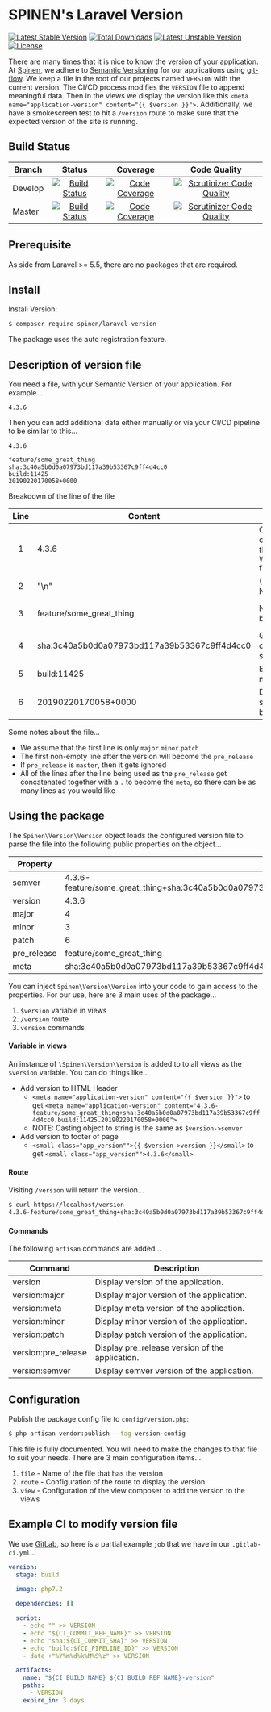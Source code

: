 # SPINEN's Laravel Version

[![Latest Stable Version](https://poser.pugx.org/spinen/laravel-version/v/stable)](https://packagist.org/packages/spinen/laravel-version)
[![Total Downloads](https://poser.pugx.org/spinen/laravel-version/downloads)](https://packagist.org/packages/spinen/laravel-version)
[![Latest Unstable Version](https://poser.pugx.org/spinen/laravel-version/v/unstable)](https://packagist.org/packages/spinen/laravel-version)
[![License](https://poser.pugx.org/spinen/laravel-version/license)](https://packagist.org/packages/spinen/laravel-version)

There are many times that it is nice to know the version of your application.  At [Spinen](https://spinen.com), we adhere to [Semantic Versioning](https://semver.org) for our applications using [git-flow](https://github.com/nvie/gitflow).  We keep a file in the root of our projects named `VERSION` with the current version. The CI/CD process modifies the `VERSION` file to append meaningful data. Then in the views we display the version like this `<meta name="application-version" content="{{ $version }}">`. Additionally, we have a smokescreen test to hit a `/version` route to make sure that the expected version of the site is running.

## Build Status

| Branch | Status | Coverage | Code Quality |
| ------ | :----: | :------: | :----------: |
| Develop | [![Build Status](https://travis-ci.org/spinen/laravel-version.svg?branch=develop)](https://travis-ci.org/spinen/laravel-version) | [![Code Coverage](https://scrutinizer-ci.com/g/spinen/laravel-version/badges/coverage.png?b=develop)](https://scrutinizer-ci.com/g/spinen/laravel-version/?branch=develop) | [![Scrutinizer Code Quality](https://scrutinizer-ci.com/g/spinen/laravel-version/badges/quality-score.png?b=develop)](https://scrutinizer-ci.com/g/spinen/laravel-version/?branch=develop) |
| Master | [![Build Status](https://travis-ci.org/spinen/laravel-version.svg?branch=master)](https://travis-ci.org/spinen/laravel-version) | [![Code Coverage](https://scrutinizer-ci.com/g/spinen/laravel-version/badges/coverage.png?b=develop)](https://scrutinizer-ci.com/g/spinen/laravel-version/?branch=develop) | [![Scrutinizer Code Quality](https://scrutinizer-ci.com/g/spinen/laravel-version/badges/quality-score.png?b=master)](https://scrutinizer-ci.com/g/spinen/laravel-version/?branch=master) |

## Prerequisite

As side from Laravel >= 5.5, there are no packages that are required.

## Install

Install Version:

```bash
$ composer require spinen/laravel-version
```

The package uses the auto registration feature.

## Description of version file

You need a file, with your Semantic Version of your application. For example...

```text
4.3.6
```

Then you can add additional data either manually or via your CI/CD pipeline to be similar to this...

```text
4.3.6

feature/some_great_thing
sha:3c40a5b0d0a07973bd117a39b53367c9ff4d4cc0
build:11425
20190220170058+0000
```

Breakdown of the line of the file

| Line | Content | Source | Purpose |
| :----: | ------ | ------ | ------ |
| 1 | 4.3.6 | Original content in the `VERSION` file | Split on `.` to get `major`, `minor`, `patch` |
| 2 | "\n" | (Optional) New line | Readability |
| 3 | feature/some_great_thing | Name of branch | Becomes the `pre_release` |
| 4 | sha:3c40a5b0d0a07973bd117a39b53367c9ff4d4cc0 | Git commit sha | Part of `meta` |
| 5 | build:11425 | Build number | Part of `meta` |
| 6 | 20190220170058+0000 | Datetime stamp of build | Part of `meta` |

Some notes about the file...

* We assume that the first line is only `major`.`minor`.`patch`
* The first non-empty line after the version will become the `pre_release`
* If `pre_release` is `master`, then it gets ignored
* All of the lines after the line being used as the `pre_release` get concatenated together with a `.` to become the `meta`, so there can be as many lines as you would like 

## Using the package

The `Spinen\Version\Version` object loads the configured version file to parse the file into the following public properties on the object...

| Property | Example |
| ------ | ------ |
| semver | 4.3.6-feature/some_great_thing+sha:3c40a5b0d0a07973bd117a39b53367c9ff4d4cc0.build:11425.20190220170058+0000 |
| version | 4.3.6 |
| major | 4 |
| minor | 3 |
| patch | 6 |
| pre_release | feature/some_great_thing |
| meta | sha:3c40a5b0d0a07973bd117a39b53367c9ff4d4cc0.build:11425.20190220170058+0000 |

You can inject `Spinen\Version\Version` into your code to gain access to the properties.  For our use, here are 3 main uses of the package...

1. `$version` variable in views
2. `/version` route
3. `version` commands

#### Variable in views

An instance of `\Spinen\Version\Version` is added to to all views as the `$version` variable. You can do things like...

* Add version to HTML Header
    * `<meta name="application-version" content="{{ $version }}">` to get `<meta name="application-version" content="4.3.6-feature/some_great_thing+sha:3c40a5b0d0a07973bd117a39b53367c9ff4d4cc0.build:11425.20190220170058+0000">`
    * NOTE: Casting object to string is the same as `$version->semver`
* Add version to footer of page
    * `<small class="app_version"">{{ $version->version }}</small>` to get `<small class="app_version"">4.3.6</small>`
   
#### Route

Visiting `/version` will return the version...

```bash
$ curl https://localhost/version
4.3.6-feature/some_great_thing+sha:3c40a5b0d0a07973bd117a39b53367c9ff4d4cc0.build:11425.20190220170058+0000
```

#### Commands

The following `artisan` commands are added...

| Command | Description |
| ------ | ------ |
|  version | Display version of the application. |
|  version:major | Display major version of the application. |
|  version:meta | Display meta version of the application. |
|  version:minor | Display minor version of the application. |
|  version:patch | Display patch version of the application. |
|  version:pre_release | Display pre_release version of the application. |
|  version:semver | Display semver version of the application. |

## Configuration

Publish the package config file to `config/version.php`:

```bash
$ php artisan vendor:publish --tag version-config
```

This file is fully documented.  You will need to make the changes to that file to suit your needs. There are 3 main configuration items...

1. `file` - Name of the file that has the version
2. `route` - Configuration of the route to display the version
3. `view` - Configuration of the view composer to add the version to the views

## Example CI to modify version file

We use [GitLab](https://about.gitlab.com), so here is a partial example `job` that we have in our `.gitlab-ci.yml`...

```yaml
version:
  stage: build

  image: php7.2

  dependencies: []

  script:
    - echo "" >> VERSION
    - echo "${CI_COMMIT_REF_NAME}" >> VERSION
    - echo "sha:${CI_COMMIT_SHA}" >> VERSION
    - echo "build:${CI_PIPELINE_ID}" >> VERSION
    - date +"%Y%m%d%k%M%S%z" >> VERSION

  artifacts:
    name: "${CI_BUILD_NAME}_${CI_BUILD_REF_NAME}-version"
    paths:
      - VERSION
    expire_in: 3 days
```
